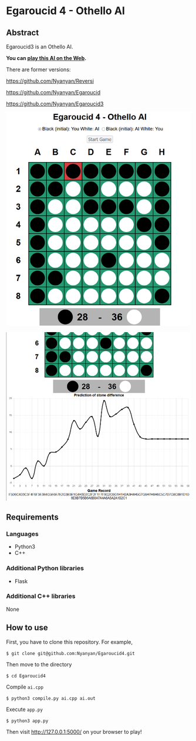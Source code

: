 # Egaroucid 4 - Othello AI



## Abstract

Egaroucid3 is an Othello AI.

**You can [play this AI on the Web](https://www.egaroucid.nyanyan.dev/).**

There are former versions:

https://github.com/Nyanyan/Reversi

https://github.com/Nyanyan/Egaroucid

https://github.com/Nyanyan/Egaroucid3

![img0](https://github.com/Nyanyan/Egaroucid4/blob/main/img1.png)

![img0](https://github.com/Nyanyan/Egaroucid4/blob/main/img2.png)



## Requirements

### Languages

* Python3
* C++

### Additional Python libraries

* Flask

### Additional C++ libraries

None



## How to use

First, you have to clone this repository. For example,

```
$ git clone git@github.com:Nyanyan/Egaroucid4.git
```

Then move to the directory

```
$ cd Egaroucid4
```

Compile ```ai.cpp```

```
$ python3 compile.py ai.cpp ai.out
```

Execute ```app.py```

```
$ python3 app.py
```

Then visit http://127.0.0.1:5000/ on your browser to play!